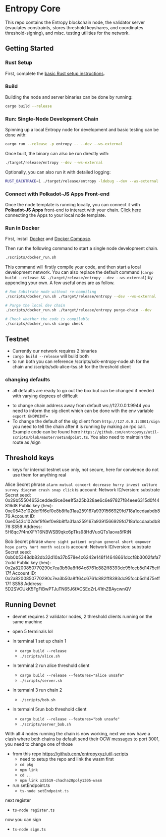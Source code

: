 # Entropy Core

This repo contains the Entropy blockchain node, the validator server (evaulates constraints, stores threshold keyshares, and coordinates threshold-signing), and misc. testing utilities for the network.

## Getting Started

### Rust Setup

First, complete the [basic Rust setup instructions](./doc/rust-setup.md).

### Build

Building the node and server binaries can be done by running:

```sh
cargo build --release
```

### Run: Single-Node Development Chain

Spinning up a local Entropy node for development and basic testing can be done with:

```sh
cargo run --release -p entropy -- --dev --ws-external
```

Once built, the binary can also be run directly with:

```sh
./target/release/entropy --dev --ws-external
```

Optionally, you can also run it with detailed logging:

```bash
RUST_BACKTRACE=1 ./target/release/entropy -ldebug --dev --ws-external
```

### Connect with Polkadot-JS Apps Front-end

Once the node template is running locally, you can connect it with **Polkadot-JS Apps** front-end
to interact with your chain. [Click
here](https://polkadot.js.org/apps/#/explorer?rpc=ws://localhost:9944) connecting the Apps to your
local node template.

### Run in Docker

First, install [Docker](https://docs.docker.com/get-docker/) and
[Docker Compose](https://docs.docker.com/compose/install/).

Then run the following command to start a single node development chain.

```bash
./scripts/docker_run.sh
```

This command will firstly compile your code, and then start a local development network. You can
also replace the default command
(`cargo build --release && ./target/release/entropy --dev --ws-external`)
by appending your own. A few useful ones are as follow.

```bash
# Run Substrate node without re-compiling
./scripts/docker_run.sh ./target/release/entropy --dev --ws-external

# Purge the local dev chain
./scripts/docker_run.sh ./target/release/entropy purge-chain --dev

# Check whether the code is compilable
./scripts/docker_run.sh cargo check
```

## Testnet

- Currently our network requires 2 binaries
- ``` cargo build --release ``` will build both
- to run both you can reference /scripts/sdk-entropy-node.sh for the chain and /scripts/sdk-alice-tss.sh for the threshold client


### changing defaults

* all defaults are ready to go out the box but can be changed if needed with varying degrees of difficult
- to change chain address away from default ws://127.0.0.1:9944 you need to inform the sig client which can be done with the env variable ```export ENDPOINT=```
- To change the default of the sig client from ```http://127.0.0.1:3001/sign``` you need to tell the chain after it is running by making an rpc call. Example code can be found here ```https://github.com/entropyxyz/util-scripts/blob/master/setEndpoint.ts```. You also need to maintain the route as /sign

## Threshold keys

* keys for internal testnet use only, not secure, here for convience do not use them for anything real

Alice
Secret phrase `alarm mutual concert decrease hurry invest culture survey diagram crash snap click` is account:
 Network ID/version: substrate
  Secret seed:        0x29b55504652cedded9ce0ee1f5a25b328ae6c6e97827f84eee6315d0f44816d8
  Public key (hex):   0xe0543c102def9f6ef0e8b8ffa31aa259167a9391566929fd718a1ccdaabdb876
  Account ID:         0xe0543c102def9f6ef0e8b8ffa31aa259167a9391566929fd718a1ccdaabdb876
  SS58 Address:       5H8qc7f4mXFY16NBWSB9qkc6pTks98HdVuoQTs1aova5fRtN

Bob
Secret phrase `where sight patient orphan general short empower hope party hurt month voice` is account:
  Network ID/version: substrate
  Secret seed:        0xb0b5348db82db32d10a37b578e4c6242e148f14648661dccf8b3002fafa72cdd
  Public key (hex):   0x2a8200850770290c7ea3b50a8ff64c6761c882ff8393dc95fccb5d1475eff17f
  Account ID:         0x2a8200850770290c7ea3b50a8ff64c6761c882ff8393dc95fccb5d1475eff17f
  SS58 Address:       5D2SVCUkK5FgFiBwPTJuTN65J6fACSEoZrL41thZBAycwnQV

## Running Devnet

* devnet requires 2 validator nodes, 2 threshold clients running on the same machine

- open 5 terminals lol

- In terminal 1 set up chain 1
  - ```cargo build --release```
  - ```./scripts/alice.sh```

- In terminal 2 run alice threshold client
  - ```cargo build --release --features="alice unsafe"```
  - ```./scripts/server.sh```

- In termainl 3 run chain 2
  - ```./scripts/bob.sh```

- In termainl 5run bob threshold client
  - ```cargo build --release --features="bob unsafe"```
  - ```./scripts/server_bob.sh```

With all 4 nodes running the chain is now working, next we now have a clash where both chains by default send their OCW messages to port 3001, you need to change one of those

- from this repo <https://github.com/entropyxyz/util-scripts>
  - need to setup the repo and link the wasm first
  - ```cd pkg```
  - ```npm link```
  - ```cd ..```
  - ```npm link x25519-chacha20poly1305-wasm```
- run setEndpoint.ts
  - ```ts-node setEndpoint.ts```

next register

- ```ts-node register.ts```

now you can sign

- ```ts-node sign.ts```

